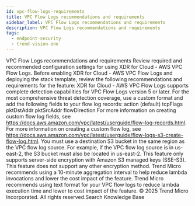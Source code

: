 ```yaml
---
id: vpc-flow-logs-requirements
title: VPC Flow Logs recommendations and requirements
sidebar_label: VPC Flow Logs recommendations and requirements
description: VPC Flow Logs recommendations and requirements
tags:
  - endpoint-security
  - trend-vision-one
---
```


 VPC Flow Logs recommendations and requirements Review required and recommended configuration settings for using XDR for Cloud - AWS VPC Flow Logs. Before enabling XDR for Cloud - AWS VPC Flow Logs and deploying the stack template, review the following recommendations and requirements for the feature: XDR for Cloud - AWS VPC Flow Logs supports complete detection capabilities for VPC Flow Logs version 5 or later. For the most comprehensive threat detection coverage, use a custom format and add the following fields to your flow log records: action (default) tcpFlags pktDstAddr pktSrcAddr flowDirection For more information on creating custom flow log fields, see https://docs.aws.amazon.com/vpc/latest/userguide/flow-log-records.html. For more information on creating a custom flow log, see https://docs.aws.amazon.com/vpc/latest/userguide/flow-logs-s3-create-flow-log.html. You must use a destination S3 bucket in the same region as the VPC flow log source. For example, if the VPC flow log source is in us-east-2, the S3 bucket must also be located in us-east-2. This feature only supports server-side encryption with Amazon S3 managed keys (SSE-S3). This feature does not support any other encryption method. Trend Micro recommends using a 10-minute aggregation interval to help reduce lambda invocations and lower the cost impact of the feature. Trend Micro recommends using text format for your VPC flow logs to reduce lambda execution time and lower to cost impact of the feature. © 2025 Trend Micro Incorporated. All rights reserved.Search Knowledge Base